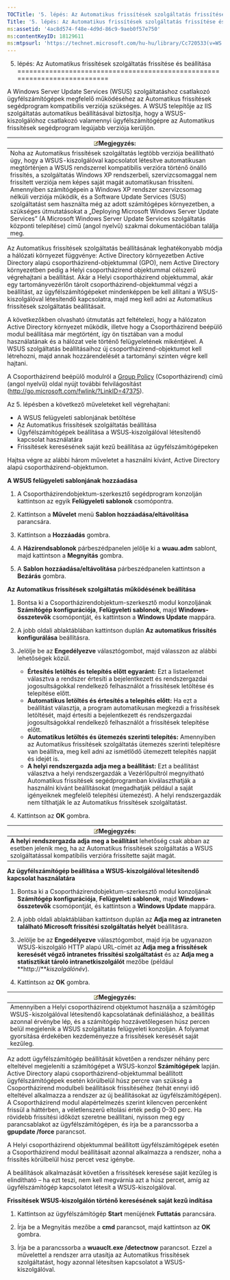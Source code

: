 ```yaml
---
TOCTitle: '5. lépés: Az Automatikus frissítések szolgáltatás frissítése és beállítása'
Title: '5. lépés: Az Automatikus frissítések szolgáltatás frissítése és beállítása'
ms:assetid: '4ac8d574-f48e-4d9d-86c9-9aeb0f57e750'
ms:contentKeyID: 18129611
ms:mtpsurl: 'https://technet.microsoft.com/hu-hu/library/Cc720533(v=WS.10)'
---
```


5. lépés: Az Automatikus frissítések szolgáltatás frissítése és beállítása
==========================================================================

A Windows Server Update Services (WSUS) szolgáltatáshoz csatlakozó ügyfélszámítógépek megfelelő működéséhez az Automatikus frissítések segédprogram kompatibilis verziója szükséges. A WSUS telepítője az IIS szolgáltatás automatikus beállításával biztosítja, hogy a WSUS-kiszolgálóhoz csatlakozó valamennyi ügyfélszámítógépre az Automatikus frissítések segédprogram legújabb verziója kerüljön.

| ![](images/Cc720533.note(WS.10).gif)Megjegyzés:                                                                                                                                                                                                                                                                                                                                                                                                                                                                                                                                                                                                                                                                                                         |
|--------------------------------------------------------------------------------------------------------------------------------------------------------------------------------------------------------------------------------------------------------------------------------------------------------------------------------------------------------------------------------------------------------------------------------------------------------------------------------------------------------------------------------------------------------------------------------------------------------------------------------------------------------------------------------------------------------------------------------------------------------------------------------------|
| Noha az Automatikus frissítések szolgáltatás legtöbb verziója beállítható úgy, hogy a WSUS-kiszolgálóval kapcsolatot létesítve automatikusan megtörténjen a WSUS rendszerrel kompatibilis verzióra történő önálló frissítés, a szolgáltatás Windows XP rendszerbeli, szervizcsomaggal nem frissített verziója nem képes saját magát automatikusan frissíteni. Amennyiben számítógépein a Windows XP rendszer szervizcsomag nélküli verziója működik, és a Software Update Services (SUS) szolgáltatást sem használta még az adott számítógépes környezetben, a szükséges útmutatásokat a „Deploying Microsoft Windows Server Update Services” (A Microsoft Windows Server Update Services szolgáltatás központi telepítése) című (angol nyelvű) szakmai dokumentációban találja meg. |

Az Automatikus frissítések szolgáltatás beállításának leghatékonyabb módja a hálózati környezet függvénye: Active Directory környezetben Active Directory alapú csoportházirend-objektummal (GPO), nem Active Directory környezetben pedig a Helyi csoportházirend objektummal célszerű végrehajtani a beállítást. Akár a Helyi csoportházirend objektummal, akár egy tartományvezérlőn tárolt csoportházirend-objektummal végzi a beállítást, az ügyfélszámítógépeket mindenképpen be kell állítani a WSUS-kiszolgálóval létesítendő kapcsolatra, majd meg kell adni az Automatikus frissítések szolgáltatás beállításait.

A következőkben olvasható útmutatás azt feltételezi, hogy a hálózaton Active Directory környezet működik, illetve hogy a Csoportházirend beépülő modul beállítása már megtörtént, így ön tisztában van a modul használatának és a hálózat vele történő felügyeletének mikéntjével. A WSUS szolgáltatás beállításaihoz új csoportházirend-objektumot kell létrehozni, majd annak hozzárendelését a tartományi szinten végre kell hajtani.

A Csoportházirend beépülő modulról a [Group Policy](http://go.microsoft.com/fwlink/?linkid=47375) (Csoportházirend) című (angol nyelvű) oldal nyújt további felvilágosítást (http://go.microsoft.com/fwlink/?LinkID=47375).

Az 5. lépésben a következő műveleteket kell végrehajtani:

-   A WSUS felügyeleti sablonjának betöltése
-   Az Automatikus frissítések szolgáltatás beállítása
-   Ügyfélszámítógépek beállítása a WSUS-kiszolgálóval létesítendő kapcsolat használatára
-   Frissítések keresésének saját kezű beállítása az ügyfélszámítógépeken

Hajtsa végre az alábbi három műveletet a használni kívánt, Active Directory alapú csoportházirend-objektumon.

**A WSUS felügyeleti sablonjának hozzáadása**
1.  A Csoportházirendobjektum-szerkesztő segédprogram konzolján kattintson az egyik **Felügyeleti sablonok** csomópontra.

2.  Kattintson a **Művelet** menü **Sablon hozzáadása/eltávolítása** parancsára.

3.  Kattintson a **Hozzáadás** gombra.

4.  A **Házirendsablonok** párbeszédpanelen jelölje ki a **wuau.adm** sablont, majd kattintson a **Megnyitás** gombra.

5.  A **Sablon hozzáadása/eltávolítása** párbeszédpanelen kattintson a **Bezárás** gombra.

**Az Automatikus frissítések szolgáltatás működésének beállítása**
1.  Bontsa ki a Csoportházirendobjektum-szerkesztő modul konzoljának **Számítógép konfigurációja**, **Felügyeleti sablonok**, majd **Windows-összetevők** csomópontját, és kattintson a **Windows Update** mappára.

2.  A jobb oldali ablaktáblában kattintson duplán **Az automatikus frissítés konfigurálása** beállításra.

3.  Jelölje be az **Engedélyezve** választógombot, majd válasszon az alábbi lehetőségek közül.

    -   **Értesítés letöltés és telepítés előtt egyaránt:** Ezt a listaelemet választva a rendszer értesíti a bejelentkezett és rendszergazdai jogosultságokkal rendelkező felhasználót a frissítések letöltése és telepítése előtt.
    -   **Automatikus letöltés és értesítés a telepítés előtt:** Ha ezt a beállítást választja, a program automatikusan megkezdi a frissítések letöltését, majd értesíti a bejelentkezett és rendszergazdai jogosultságokkal rendelkező felhasználót a frissítések telepítése előtt.
    -   **Automatikus letöltés és ütemezés szerinti telepítés:** Amennyiben az Automatikus frissítések szolgáltatás ütemezés szerinti telepítésre van beállítva, meg kell adni az ismétlődő ütemezett telepítés napját és idejét is.
    -   **A helyi rendszergazda adja meg a beállítást:** Ezt a beállítást választva a helyi rendszergazdák a Vezérlőpultról megnyitható Automatikus frissítések segédprogramban kiválaszthatják a használni kívánt beállításokat (megadhatják például a saját igényeiknek megfelelő telepítési ütemezést). A helyi rendszergazdák nem tilthatják le az Automatikus frissítések szolgáltatást.

4.  Kattintson az **OK** gombra.

| ![](images/Cc720533.note(WS.10).gif)Megjegyzés:                                                                                                                                  |
|---------------------------------------------------------------------------------------------------------------------------------------------------------------------------------------------------------------|
| **A helyi rendszergazda adja meg a beállítást** lehetőség csak abban az esetben jelenik meg, ha az Automatikus frissítések szolgáltatás a WSUS szolgáltatással kompatibilis verzióra frissítette saját magát. |

**Az ügyfélszámítógép beállítása a WSUS-kiszolgálóval létesítendő kapcsolat használatára**
1.  Bontsa ki a Csoportházirendobjektum-szerkesztő modul konzoljának **Számítógép konfigurációja**, **Felügyeleti sablonok**, majd **Windows-összetevők** csomópontját, és kattintson a **Windows Update** mappára.

2.  A jobb oldali ablaktáblában kattintson duplán az **Adja meg az intraneten található Microsoft frissítési szolgáltatás helyét** beállításra.

3.  Jelölje be az **Engedélyezve** választógombot, majd írja be ugyanazon WSUS-kiszolgáló HTTP alapú URL-címét az **Adja meg a frissítések keresését végző intranetes frissítési szolgáltatást** és az **Adja meg a statisztikát tároló intranetkiszolgálót** mezőbe (például **http://***kiszolgálónév*).

4.  Kattintson az **OK** gombra.

| ![](images/Cc720533.note(WS.10).gif)Megjegyzés:                                                                                                                                                                                                                                                                                     |
|------------------------------------------------------------------------------------------------------------------------------------------------------------------------------------------------------------------------------------------------------------------------------------------------------------------------------------------------------------------|
| Amennyiben a Helyi csoportházirend objektumot használja a számítógép WSUS-kiszolgálóval létesítendő kapcsolatának definiáláshoz, a beállítás azonnal érvénybe lép, és a számítógép hozzávetőlegesen húsz percen belül megjelenik a WSUS szolgáltatás felügyeleti konzolján. A folyamat gyorsítása érdekében kezdeményezze a frissítések keresését saját kezűleg. |

Az adott ügyfélszámítógép beállítását követően a rendszer néhány perc elteltével megjeleníti a számítógépet a WSUS-konzol **Számítógépek** lapján. Active Directory alapú csoportházirend-objektummal beállított ügyfélszámítógépek esetén körülbelül húsz percre van szükség a Csoportházirend modulbeli beállítások frissítéséhez (tehát ennyi idő elteltével alkalmazza a rendszer az új beállításokat az ügyfélszámítógépen). A Csoportházirend modul alapértelmezés szerint kilencven percenként frissül a háttérben, a véletlenszerű eltolási érték pedig 0–30 perc. Ha rövidebb frissítési időközt szeretne beállítani, nyisson meg egy parancsablakot az ügyfélszámítógépen, és írja be a parancssorba a **gpupdate /force** parancsot.

A Helyi csoportházirend objektummal beállított ügyfélszámítógépek esetén a Csoportházirend modul beállításait azonnal alkalmazza a rendszer, noha a frissítés körülbelül húsz percet vesz igénybe.

A beállítások alkalmazását követően a frissítések keresése saját kezűleg is elindítható – ha ezt teszi, nem kell megvárnia azt a húsz percet, amíg az ügyfélszámítógép kapcsolatot létesít a WSUS-kiszolgálóval.

**Frissítések WSUS-kiszolgálón történő keresésének saját kezű indítása**
1.  Kattintson az ügyfélszámítógép **Start** menüjének **Futtatás** parancsára.

2.  Írja be a Megnyitás mezőbe a **cmd** parancsot, majd kattintson az **OK** gombra.

3.  Írja be a parancssorba a **wuauclt.exe /detectnow** parancsot. Ezzel a művelettel a rendszer arra utasítja az Automatikus frissítések szolgáltatást, hogy azonnal létesítsen kapcsolatot a WSUS-kiszolgálóval.
